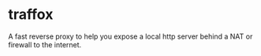 # traffox
A fast reverse proxy to help you expose a local  http server behind a NAT or firewall to the internet. 
